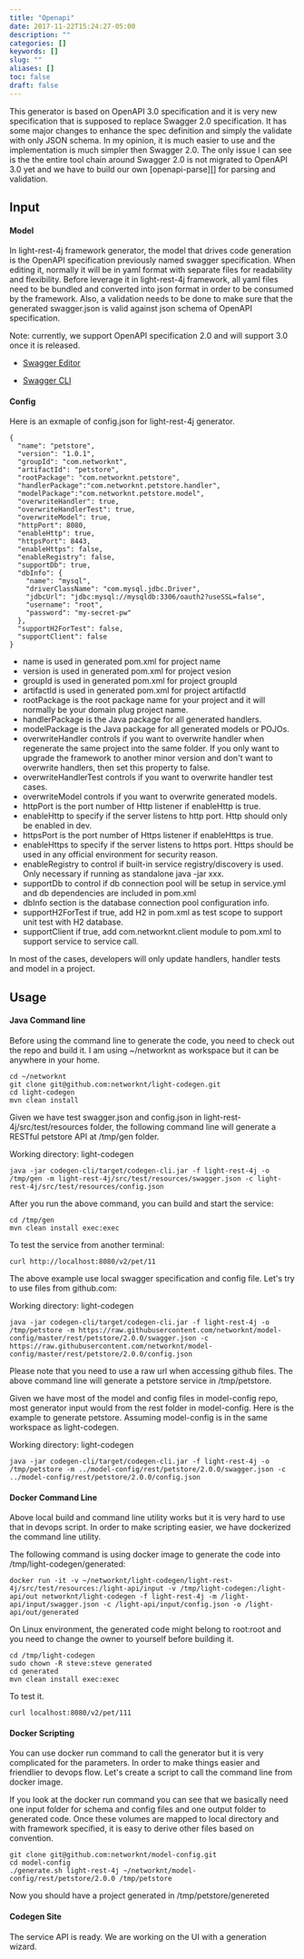 ```yaml
---
title: "Openapi"
date: 2017-11-22T15:24:27-05:00
description: ""
categories: []
keywords: []
slug: ""
aliases: []
toc: false
draft: false
---
```



This generator is based on OpenAPI 3.0 specification and it is very new specification that is
supposed to replace Swagger 2.0 specification. It has some major changes to enhance the spec
definition and simply the validate with only JSON schema. In my opinion, it is much easier to
use and the implementation is much simpler then Swagger 2.0. The only issue I can see is the
the entire tool chain around Swagger 2.0 is not migrated to OpenAPI 3.0 yet and we have to
build our own [openapi-parse][] for parsing and validation. 

## Input

#### Model

In light-rest-4j framework generator, the model that drives code generation is the OpenAPI 
specification previously named swagger specification. When editing it, normally it will
be in yaml format with separate files for readability and flexibility. Before leverage it
in light-rest-4j framework, all yaml files need to be bundled and converted into json format
in order to be consumed by the framework. Also, a validation needs to be done to make sure
that the generated swagger.json is valid against json schema of OpenAPI specification. 
 
Note: currently, we support OpenAPI specification 2.0 and will support 3.0 once it is released.


- [Swagger Editor](https://networknt.github.io/light-4j/tools/swagger-editor/)

- [Swagger CLI](https://networknt.github.io/light-4j/tools/swagger-cli/)


#### Config

Here is an exmaple of config.json for light-rest-4j generator.

```
{
  "name": "petstore",
  "version": "1.0.1",
  "groupId": "com.networknt",
  "artifactId": "petstore",
  "rootPackage": "com.networknt.petstore",
  "handlerPackage":"com.networknt.petstore.handler",
  "modelPackage":"com.networknt.petstore.model",
  "overwriteHandler": true,
  "overwriteHandlerTest": true,
  "overwriteModel": true,
  "httpPort": 8080,
  "enableHttp": true,
  "httpsPort": 8443,
  "enableHttps": false,
  "enableRegistry": false,
  "supportDb": true,
  "dbInfo": {
    "name": "mysql",
    "driverClassName": "com.mysql.jdbc.Driver",
    "jdbcUrl": "jdbc:mysql://mysqldb:3306/oauth2?useSSL=false",
    "username": "root",
    "password": "my-secret-pw"
  },
  "supportH2ForTest": false,
  "supportClient": false
}
```

- name is used in generated pom.xml for project name
- version is used in generated pom.xml for project vesion
- groupId is used in generated pom.xml for project groupId
- artifactId is used in generated pom.xml for project artifactId
- rootPackage is the root package name for your project and it will normally be your domain plug project name.
- handlerPackage is the Java package for all generated handlers. 
- modelPackage is the Java package for all generated models or POJOs.
- overwriteHandler controls if you want to overwrite handler when regenerate the same project into the same folder. If you only want to upgrade the framework to another minor version and don't want to overwrite handlers, then set this property to false. 
- overwriteHandlerTest controls if you want to overwrite handler test cases.
- overwriteModel controls if you want to overwrite generated models.
- httpPort is the port number of Http listener if enableHttp is true.
- enableHttp to specify if the server listens to http port. Http should only be enabled in dev.
- httpsPort is the port number of Https listener if enableHttps is true.
- enableHttps to specify if the server listens to https port. Https should be used in any official environment for security reason.
- enableRegistry to control if built-in service registry/discovery is used. Only necessary if running as standalone java -jar xxx.
- supportDb to control if db connection pool will be setup in service.yml and db dependencies are included in pom.xml
- dbInfo section is the database connection pool configuration info.
- supportH2ForTest if true, add H2 in pom.xml as test scope to support unit test with H2 database.
- supportClient if true, add com.networknt.client module to pom.xml to support service to service call.

In most of the cases, developers will only update handlers, handler tests and model in a project. 


## Usage

#### Java Command line

Before using the command line to generate the code, you need to check out the repo and build it.
I am using ~/networknt as workspace but it can be anywhere in your home.  

```
cd ~/networknt
git clone git@github.com:networknt/light-codegen.git
cd light-codegen
mvn clean install
```

Given we have test swagger.json and config.json in light-rest-4j/src/test/resources folder,
the following command line will generate a RESTful petstore API at /tmp/gen folder. 

Working directory: light-codegen
```
java -jar codegen-cli/target/codegen-cli.jar -f light-rest-4j -o /tmp/gen -m light-rest-4j/src/test/resources/swagger.json -c light-rest-4j/src/test/resources/config.json
```
 
After you run the above command, you can build and start the service:
```
cd /tmp/gen
mvn clean install exec:exec
```

To test the service from another terminal:
```
curl http://localhost:8080/v2/pet/11
```

The above example use local swagger specification and config file. Let's try to use files from
github.com:

Working directory: light-codegen
```
java -jar codegen-cli/target/codegen-cli.jar -f light-rest-4j -o /tmp/petstore -m https://raw.githubusercontent.com/networknt/model-config/master/rest/petstore/2.0.0/swagger.json -c https://raw.githubusercontent.com/networknt/model-config/master/rest/petstore/2.0.0/config.json
```

Please note that you need to use a raw url when accessing github files. The above command line will
generate a petstore service in /tmp/petstore.

Given we have most of the model and config files in model-config repo, most generator input would
from the rest folder in model-config. Here is the example to generate petstore. Assuming model-config
is in the same workspace as light-codegen.

Working directory: light-codegen

```
java -jar codegen-cli/target/codegen-cli.jar -f light-rest-4j -o /tmp/petstore -m ../model-config/rest/petstore/2.0.0/swagger.json -c ../model-config/rest/petstore/2.0.0/config.json

```

#### Docker Command Line

Above local build and command line utility works but it is very hard to use that in devops script. 
In order to make scripting easier, we have dockerized the command line utility. 


The following command is using docker image to generate the code into /tmp/light-codegen/generated:
```
docker run -it -v ~/networknt/light-codegen/light-rest-4j/src/test/resources:/light-api/input -v /tmp/light-codegen:/light-api/out networknt/light-codegen -f light-rest-4j -m /light-api/input/swagger.json -c /light-api/input/config.json -o /light-api/out/generated
```
On Linux environment, the generated code might belong to root:root and you need to change the
owner to yourself before building it.

```
cd /tmp/light-codegen
sudo chown -R steve:steve generated
cd generated
mvn clean install exec:exec
```
To test it.
```
curl localhost:8080/v2/pet/111
```

#### Docker Scripting

You can use docker run command to call the generator but it is very complicated for the parameters.
In order to make things easier and friendlier to devops flow. Let's create a script to call the
command line from docker image.

If you look at the docker run command you can see that we basically need one input folder for 
schema and config files and one output folder to generated code. Once these volumes are mapped to 
local directory and with framework specified, it is easy to derive other files based on
convention. 


```
git clone git@github.com:networknt/model-config.git
cd model-config
./generate.sh light-rest-4j ~/networknt/model-config/rest/petstore/2.0.0 /tmp/petstore
```
Now you should have a project generated in /tmp/petstore/genereted

#### Codegen Site

The service API is ready. We are working on the UI with a generation wizard.
 

[openapi-parser]: https://github.com/networknt/openapi-parser